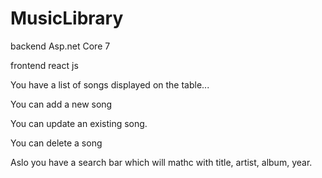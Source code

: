 # MusicLibrary

backend
Asp.net Core 7

frontend
react js


You have a list of songs displayed on the table...

You can add a new song

You can update an existing song.

You can delete a song

Aslo you have a search bar which will mathc with title, artist, album, year.
